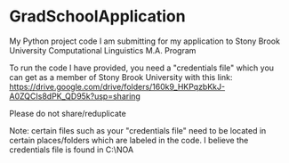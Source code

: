 # GradSchoolApplication
My Python project code I am submitting for my application to Stony Brook University Computational Linguistics M.A. Program

To run the code I have provided, you need a "credentials file" which you can get as a member of Stony Brook University with this link: https://drive.google.com/drive/folders/160k9_HKPqzbKkJ-A0ZQCIs8dPK_QD95k?usp=sharing

Please do not share/reduplicate 

Note: certain files such as your "credentials file" need to be located in certain places/folders which are labeled in the code. 
I believe the credentials file is found in C:\\NOA
